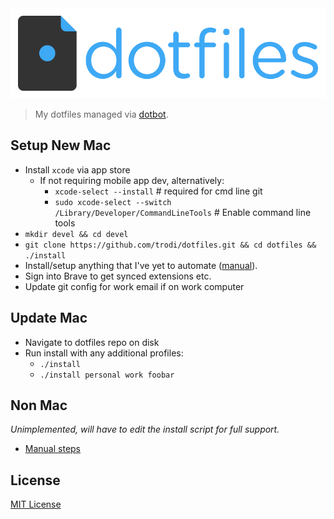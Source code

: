 <img src="./dotfiles-logo.png">

> My dotfiles managed via [dotbot](https://github.com/anishathalye/dotbot).

## Setup New Mac

* Install `xcode` via app store
    * If not requiring mobile app dev, alternatively:
        * `xcode-select --install` # required for cmd line git
        * `sudo xcode-select --switch /Library/Developer/CommandLineTools` # Enable command line tools
* `mkdir devel && cd devel`
* `git clone https://github.com/trodi/dotfiles.git && cd dotfiles && ./install`
* Install/setup anything that I've yet to automate ([manual](manual.md)).
* Sign into Brave to get synced extensions etc.
* Update git config for work email if on work computer

## Update Mac

* Navigate to dotfiles repo on disk
* Run install with any additional profiles:
    * `./install`
    * `./install personal work foobar`

## Non Mac

_Unimplemented, will have to edit the install script for full support._

* [Manual steps](windows.md)

## License

[MIT License](LICENSE)
